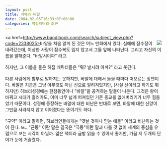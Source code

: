```yaml
---
layout: post
title: 아웨와 바알
date: 2004-02-05T16:33:07+00:00
categories: 북컬렉터의-최근
---
```

<a href=http://www.bandibook.com/search/subject_view.php?code=2338025><img src=http://www.bandibook.com/largeimage/2338025.jpg align=right></a>바알을 처음 알게 된 것은 어느 만화에서 였다. 심해에 잠수정이 내려갔는데, 이상한 사람이 잠수복도 입지 않고서 그들 앞에 나타난다. 그리고 자신의 이름을 말해준다. "바알시이파" 라고. <br /><br />하지만, 그 이름을 들은 허접 캐릭터들은 "뭐? 발시려 아파?" 라고 웃긴다. <br /><br />다른 사람에게 함부로 말하지는 못하지만, 바알에 대해서 들을 때마다 떠오르는 장면이다. 바알은 지금은 그냥 아무것도 아닌 신으로 알려져있지만, (사실 신이라고 하기도 뭐하지만) 히브리성경에는 한참동안이나 "바알"을 공격하는 말들이 나온다. 그것은 왕이 바뀌고 시대가 흘러가도, 이미 너무 넓게 퍼져있던 기존 종교를 없애버리기가 너무 힘들었기 때문이다. 성경에 등장하는 바알에 대한 비난은 반대로 보면, 바알에 대한 신앙이 그만큼 사라지지 않고 이어졌다는 뜻이기도 하다.<br /><br />"구약" 이라고 말하면, 히브리인들에게는 "옛날 것이나 믿는 애들" 이라고 비난하는 것이 된다. 또.. "근동" 이란 말은 결국은 "극동"이란 말과 다를 것 없이 세계의 중심을 유럽으로 보는 시각이 아닐까. 얇은 책이라 금방 읽을 수 있어서 좋지만, 가끔 저 두개의 단어가 눈에 거슬렸다.
